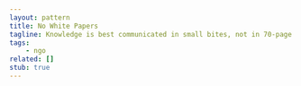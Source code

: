 ```yaml
---
layout: pattern
title: No White Papers
tagline: Knowledge is best communicated in small bites, not in 70-page reports that nobody has time to read.
tags:
    - ngo
related: []
stub: true
---
```

